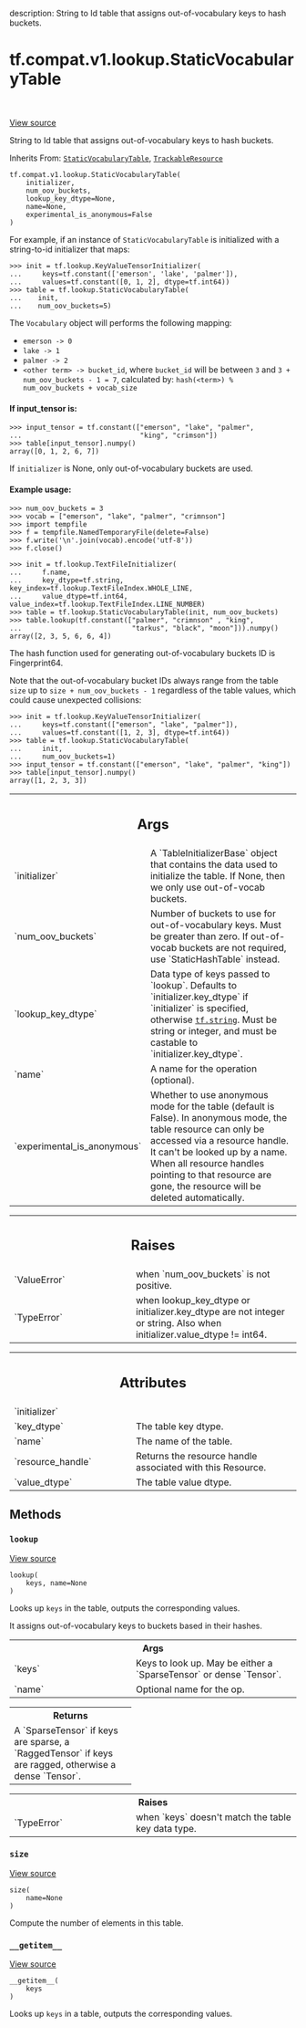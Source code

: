 description: String to Id table that assigns out-of-vocabulary keys to hash buckets.

<div itemscope itemtype="http://developers.google.com/ReferenceObject">
<meta itemprop="name" content="tf.compat.v1.lookup.StaticVocabularyTable" />
<meta itemprop="path" content="Stable" />
<meta itemprop="property" content="__getitem__"/>
<meta itemprop="property" content="__init__"/>
<meta itemprop="property" content="lookup"/>
<meta itemprop="property" content="size"/>
</div>

# tf.compat.v1.lookup.StaticVocabularyTable

<!-- Insert buttons and diff -->

<table class="tfo-notebook-buttons tfo-api nocontent" align="left">

</table>

<a target="_blank" class="external" href="/code/stable/tensorflow/python/ops/lookup_ops.py">View source</a>



String to Id table that assigns out-of-vocabulary keys to hash buckets.

Inherits From: [`StaticVocabularyTable`](../../../../tf/lookup/StaticVocabularyTable.md), [`TrackableResource`](../../../../tf/saved_model/experimental/TrackableResource.md)

<pre class="devsite-click-to-copy prettyprint lang-py tfo-signature-link">
<code>tf.compat.v1.lookup.StaticVocabularyTable(
    initializer,
    num_oov_buckets,
    lookup_key_dtype=None,
    name=None,
    experimental_is_anonymous=False
)
</code></pre>



<!-- Placeholder for "Used in" -->

For example, if an instance of `StaticVocabularyTable` is initialized with a
string-to-id initializer that maps:

```
>>> init = tf.lookup.KeyValueTensorInitializer(
...     keys=tf.constant(['emerson', 'lake', 'palmer']),
...     values=tf.constant([0, 1, 2], dtype=tf.int64))
>>> table = tf.lookup.StaticVocabularyTable(
...    init,
...    num_oov_buckets=5)
```

The `Vocabulary` object will performs the following mapping:

* `emerson -> 0`
* `lake -> 1`
* `palmer -> 2`
* `<other term> -> bucket_id`, where `bucket_id` will be between `3` and
`3 + num_oov_buckets - 1 = 7`, calculated by:
`hash(<term>) % num_oov_buckets + vocab_size`

#### If input_tensor is:



```
>>> input_tensor = tf.constant(["emerson", "lake", "palmer",
...                             "king", "crimson"])
>>> table[input_tensor].numpy()
array([0, 1, 2, 6, 7])
```

If `initializer` is None, only out-of-vocabulary buckets are used.

#### Example usage:



```
>>> num_oov_buckets = 3
>>> vocab = ["emerson", "lake", "palmer", "crimnson"]
>>> import tempfile
>>> f = tempfile.NamedTemporaryFile(delete=False)
>>> f.write('\n'.join(vocab).encode('utf-8'))
>>> f.close()
```

```
>>> init = tf.lookup.TextFileInitializer(
...     f.name,
...     key_dtype=tf.string, key_index=tf.lookup.TextFileIndex.WHOLE_LINE,
...     value_dtype=tf.int64, value_index=tf.lookup.TextFileIndex.LINE_NUMBER)
>>> table = tf.lookup.StaticVocabularyTable(init, num_oov_buckets)
>>> table.lookup(tf.constant(["palmer", "crimnson" , "king",
...                           "tarkus", "black", "moon"])).numpy()
array([2, 3, 5, 6, 6, 4])
```

The hash function used for generating out-of-vocabulary buckets ID is
Fingerprint64.

Note that the out-of-vocabulary bucket IDs always range from the table `size`
up to `size + num_oov_buckets - 1` regardless of the table values, which could
cause unexpected collisions:

```
>>> init = tf.lookup.KeyValueTensorInitializer(
...     keys=tf.constant(["emerson", "lake", "palmer"]),
...     values=tf.constant([1, 2, 3], dtype=tf.int64))
>>> table = tf.lookup.StaticVocabularyTable(
...     init,
...     num_oov_buckets=1)
>>> input_tensor = tf.constant(["emerson", "lake", "palmer", "king"])
>>> table[input_tensor].numpy()
array([1, 2, 3, 3])
```

<!-- Tabular view -->
 <table class="responsive fixed orange">
<colgroup><col width="214px"><col></colgroup>
<tr><th colspan="2"><h2 class="add-link">Args</h2></th></tr>

<tr>
<td>
`initializer`
</td>
<td>
A `TableInitializerBase` object that contains the data used
to initialize the table. If None, then we only use out-of-vocab buckets.
</td>
</tr><tr>
<td>
`num_oov_buckets`
</td>
<td>
Number of buckets to use for out-of-vocabulary keys. Must
be greater than zero. If out-of-vocab buckets are not required, use
`StaticHashTable` instead.
</td>
</tr><tr>
<td>
`lookup_key_dtype`
</td>
<td>
Data type of keys passed to `lookup`. Defaults to
`initializer.key_dtype` if `initializer` is specified, otherwise
<a href="../../../../tf.md#string"><code>tf.string</code></a>. Must be string or integer, and must be castable to
`initializer.key_dtype`.
</td>
</tr><tr>
<td>
`name`
</td>
<td>
A name for the operation (optional).
</td>
</tr><tr>
<td>
`experimental_is_anonymous`
</td>
<td>
Whether to use anonymous mode for the
table (default is False). In anonymous mode, the table
resource can only be accessed via a resource handle. It can't
be looked up by a name. When all resource handles pointing to
that resource are gone, the resource will be deleted
automatically.
</td>
</tr>
</table>



<!-- Tabular view -->
 <table class="responsive fixed orange">
<colgroup><col width="214px"><col></colgroup>
<tr><th colspan="2"><h2 class="add-link">Raises</h2></th></tr>

<tr>
<td>
`ValueError`
</td>
<td>
when `num_oov_buckets` is not positive.
</td>
</tr><tr>
<td>
`TypeError`
</td>
<td>
when lookup_key_dtype or initializer.key_dtype are not
integer or string. Also when initializer.value_dtype != int64.
</td>
</tr>
</table>





<!-- Tabular view -->
 <table class="responsive fixed orange">
<colgroup><col width="214px"><col></colgroup>
<tr><th colspan="2"><h2 class="add-link">Attributes</h2></th></tr>

<tr>
<td>
`initializer`
</td>
<td>

</td>
</tr><tr>
<td>
`key_dtype`
</td>
<td>
The table key dtype.
</td>
</tr><tr>
<td>
`name`
</td>
<td>
The name of the table.
</td>
</tr><tr>
<td>
`resource_handle`
</td>
<td>
Returns the resource handle associated with this Resource.
</td>
</tr><tr>
<td>
`value_dtype`
</td>
<td>
The table value dtype.
</td>
</tr>
</table>



## Methods

<h3 id="lookup"><code>lookup</code></h3>

<a target="_blank" class="external" href="/code/stable/tensorflow/python/ops/lookup_ops.py">View source</a>

<pre class="devsite-click-to-copy prettyprint lang-py tfo-signature-link">
<code>lookup(
    keys, name=None
)
</code></pre>

Looks up `keys` in the table, outputs the corresponding values.

It assigns out-of-vocabulary keys to buckets based in their hashes.

<!-- Tabular view -->
 <table class="responsive fixed orange">
<colgroup><col width="214px"><col></colgroup>
<tr><th colspan="2">Args</th></tr>

<tr>
<td>
`keys`
</td>
<td>
Keys to look up. May be either a `SparseTensor` or dense `Tensor`.
</td>
</tr><tr>
<td>
`name`
</td>
<td>
Optional name for the op.
</td>
</tr>
</table>



<!-- Tabular view -->
 <table class="responsive fixed orange">
<colgroup><col width="214px"><col></colgroup>
<tr><th colspan="2">Returns</th></tr>
<tr class="alt">
<td colspan="2">
A `SparseTensor` if keys are sparse, a `RaggedTensor` if keys are ragged,
otherwise a dense `Tensor`.
</td>
</tr>

</table>



<!-- Tabular view -->
 <table class="responsive fixed orange">
<colgroup><col width="214px"><col></colgroup>
<tr><th colspan="2">Raises</th></tr>

<tr>
<td>
`TypeError`
</td>
<td>
when `keys` doesn't match the table key data type.
</td>
</tr>
</table>



<h3 id="size"><code>size</code></h3>

<a target="_blank" class="external" href="/code/stable/tensorflow/python/ops/lookup_ops.py">View source</a>

<pre class="devsite-click-to-copy prettyprint lang-py tfo-signature-link">
<code>size(
    name=None
)
</code></pre>

Compute the number of elements in this table.


<h3 id="__getitem__"><code>__getitem__</code></h3>

<a target="_blank" class="external" href="/code/stable/tensorflow/python/ops/lookup_ops.py">View source</a>

<pre class="devsite-click-to-copy prettyprint lang-py tfo-signature-link">
<code>__getitem__(
    keys
)
</code></pre>

Looks up `keys` in a table, outputs the corresponding values.




